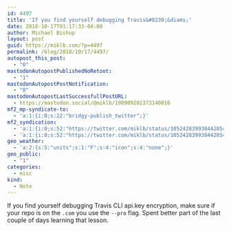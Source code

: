 ```yaml
---
id: 4497
title: 'If you find yourself debugging Travis&#8230;&diams;'
date: 2018-10-17T01:17:33-04:00
author: Michael Bishop
layout: post
guid: https://miklb.com/?p=4497
permalink: /blog/2018/10/17/4497/
autopost_this_post:
  - "0"
mastodonAutopostPublishedNoRetoot:
  - "1"
mastodonAutopostPostNotification:
  - "0"
mastodonAutopostLastSuccessfullPostURL:
  - https://mastodon.social/@miklb/100909282373140016
mf2_mp-syndicate-to:
  - 'a:1:{i:0;s:22:"bridgy-publish_twitter";}'
mf2_syndication:
  - 'a:1:{i:0;s:52:"https://twitter.com/miklb/status/1052428399384428544";}'
  - 'a:1:{i:0;s:52:"https://twitter.com/miklb/status/1052428399384428544";}'
geo_weather:
  - 'a:2:{s:5:"units";s:1:"F";s:4:"icon";s:4:"none";}'
geo_public:
  - "1"
categories:
  - misc
kind:
  - Note
---
```

If you find yourself debugging Travis CLI api.key encryption, make sure if your repo is on the `.com` you use the `--pro` flag. Spent better part of the last couple of days learning that lesson.